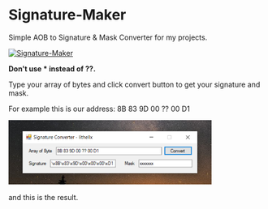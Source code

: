 # Signature-Maker
Simple AOB to Signature & Mask Converter for my projects.

[![Signature-Maker](https://img.shields.io/github/downloads/lithellx/Signature-Maker/total?style=for-the-badge&label=RiotLogin%20Downloads&color=red)]()

**Don't use * instead of ??.**

Type your array of bytes and click convert button to get your signature and mask.

For example this is our address:
8B 83 9D 00 ?? 00 D1

<img src="/Images/sigconv.png" width="400"/>

and this is the result.
